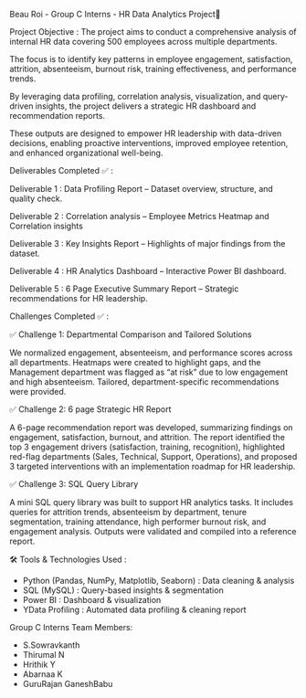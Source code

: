 Beau Roi - Group C Interns - HR Data Analytics Project🎯 

Project Objective :
The project aims to conduct a comprehensive analysis of internal HR data covering 500 employees across multiple departments. 

The focus is to identify key patterns in employee engagement, satisfaction, attrition, absenteeism, burnout risk, training effectiveness, and performance trends. 

By leveraging data profiling, correlation analysis, visualization, and query-driven insights, the project delivers a strategic HR dashboard and recommendation reports. 

These outputs are designed to empower HR leadership with data-driven decisions, enabling proactive interventions, improved employee retention, and enhanced organizational well-being.


Deliverables Completed ✅ :

Deliverable 1 : Data Profiling Report – Dataset overview, structure, and quality check.

Deliverable 2 : Correlation analysis – Employee Metrics Heatmap and Correlation insights

Deliverable 3 : Key Insights Report – Highlights of major findings from the dataset.

Deliverable 4 : HR Analytics Dashboard – Interactive Power BI dashboard.

Deliverable 5 : 6 Page Executive Summary Report – Strategic recommendations for HR leadership.


Challenges Completed ✅ :

✅ Challenge 1: Departmental Comparison and Tailored Solutions

We normalized engagement, absenteeism, and performance scores across all departments. Heatmaps were created to highlight gaps, and the Management department was flagged as “at risk” due to low engagement and high absenteeism. Tailored, department-specific recommendations were provided.

✅ Challenge 2: 6 page Strategic HR Report

A 6-page recommendation report was developed, summarizing findings on engagement, satisfaction, burnout, and attrition. The report identified the top 3 engagement drivers (satisfaction, training, recognition), highlighted red-flag departments (Sales, Technical, Support, Operations), and proposed 3 targeted interventions with an implementation roadmap for HR leadership.

✅ Challenge 3: SQL Query Library

A mini SQL query library was built to support HR analytics tasks. It includes queries for attrition trends, absenteeism by department, tenure segmentation, training attendance, high performer burnout risk, and engagement analysis. Outputs were validated and compiled into a reference report.

🛠 Tools & Technologies Used : 

- Python (Pandas, NumPy, Matplotlib, Seaborn) : Data cleaning & analysis
- SQL (MySQL) : Query-based insights & segmentation
- Power BI : Dashboard & visualization
- YData Profiling : Automated data profiling & cleaning report

Group C Interns
Team Members:
- S.Sowravkanth
- Thirumal N
- Hrithik Y
- Abarnaa K
- GuruRajan GaneshBabu
